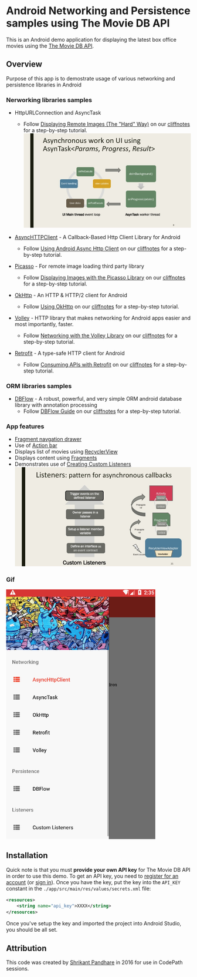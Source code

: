 # Android Networking and Persistence samples using The Movie DB API
This is an Android demo application for displaying the latest box office movies using the [The Movie DB API](https://www.themoviedb.org/documentation/api/). 

## Overview
Purpose of this app is to demostrate usage of various networking and persistence libraries in Android


### Nerworking libraries samples
 * HttpURLConnection and AsyncTask
    * Follow [Displaying Remote Images (The "Hard" Way)](http://guides.codepath.com/android/Sending-and-Managing-Network-Requests#displaying-remote-images-the-hard-way) on our [cliffnotes](http://guides.codepath.com/) for a step-by-step tutorial.
    ![alt tag](asynctask.jpg)

 * [AsyncHTTPClient](http://loopj.com/android-async-http/) - A Callback-Based Http Client Library for Android
    * Follow [Using Android Async Http Client](http://guides.codepath.com/android/Using-Android-Async-Http-Client) on our [cliffnotes](http://guides.codepath.com/) for a step-by-step tutorial.
 * [Picasso](http://square.github.io/picasso/) - For remote image loading third party library
    * Follow [Displaying Images with the Picasso Library](http://guides.codepath.com/android/Displaying-Images-with-the-Picasso-Library) on our [cliffnotes](http://guides.codepath.com/) for a step-by-step tutorial.
 * [OkHttp](http://square.github.io/okhttp/) - An HTTP & HTTP/2 client for Android 
    * Follow [Using OkHttp](http://guides.codepath.com/android/Using-OkHttp) on our [cliffnotes](http://guides.codepath.com/) for a step-by-step tutorial. 
 * [Volley](https://developer.android.com/training/volley/index.html) - HTTP library that makes networking for Android apps easier and most importantly, faster.
    * Follow [Networking with the Volley Library](http://guides.codepath.com/android/Networking-with-the-Volley-Library) on our [cliffnotes](http://guides.codepath.com/) for a step-by-step tutorial.
 * [Retrofit](https://square.github.io/retrofit/) - A type-safe HTTP client for Android
    * Follow [Consuming APIs with Retrofit](http://guides.codepath.com/android/Consuming-APIs-with-Retrofit) on our [cliffnotes](http://guides.codepath.com/) for a step-by-step tutorial.


### ORM libraries samples

 * [DBFlow](https://github.com/Raizlabs/DBFlow) - A robust, powerful, and very simple ORM android database library with annotation processing
    * Follow [DBFlow Guide](http://guides.codepath.com/android/DBFlow-Guide) on our [cliffnotes](http://guides.codepath.com/) for a step-by-step tutorial.


### App features
 * [Fragment navgation drawer](http://guides.codepath.com/android/Fragment-Navigation-Drawer)
 * Use of [Action bar](http://guides.codepath.com/android/Extended-ActionBar-Guide)
 * Displays list of movies using [RecyclerView](http://guides.codepath.com/android/Using-the-RecyclerView)
 * Displays content using [Fragments](http://guides.codepath.com/android/Creating-and-Using-Fragments)
 * Demonstrates use of [Creating Custom Listeners](http://guides.codepath.com/android/Creating-Custom-Listeners)
   ![alt tag](custom_listeners.jpg)

### Gif
![alt tag](networking_samples.gif)


## Installation

Quick note is that you must **provide your own API key** for The Movie DB API in order to use this demo. To get an API key, you need to [register for an account](https://www.themoviedb.org/account/signup) (or [sign in](https://www.themoviedb.org/login)). Once you have the key, put the key into the `API_KEY` constant in the `./app/src/main/res/values/secrets.xml` file: 

```xml
<resources>
    <string name="api_key">XXXX</string>
</resources>
```

Once you've setup the key and imported the project into Android Studio, you should be all set.

## Attribution
 
This code was created by [Shrikant Pandhare](https://github.com/shrikant0013) in 2016 for use in CodePath sessions.
